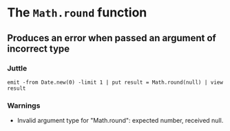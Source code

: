 The `Math.round` function
=========================

Produces an error when passed an argument of incorrect type
-----------------------------------------------------------

### Juttle

    emit -from Date.new(0) -limit 1 | put result = Math.round(null) | view result

### Warnings

  * Invalid argument type for "Math.round": expected number, received null.
